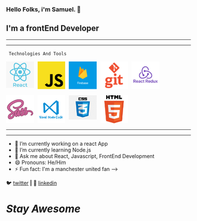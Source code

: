 ### Hello Folks, i'm Samuel.  👋

## I'm a frontEnd Developer
---
___

```
 Technologies And Tools

```
<img src="./img/react-log.png"
     alt="Markdown Monster icon"
     style="float: left; margin-right: 10px; width: 15%"
/>
<img src="./img/js.png"
     alt="Markdown Monster icon"
     style="float: left; margin-right: 10px; width: 15%"
/>
<img src="./img/firebase logo.png"
     alt="Markdown Monster icon"
     style="float: left; margin-right: 10px; width: 15%"
/>
<img src="./img/git logo-2.png"
     alt="Markdown Monster icon"
     style="float: left; margin-right: 10px; width: 15%"
/>
<img src="./img/react-redux.png"
     alt="Markdown Monster icon"
     style="margin-right: 10px; width: 15%"
/>

<img src="./img/sass logo.png"
     alt="Markdown Monster icon"
     style="float: left; margin-right: 10px; width: 15%"
/>

<img src="./img/vs code.png"
     alt="Markdown Monster icon"
     style="float: left; margin-right: 10px; width: 15%"
/>
<img src="./img/css logo-2.png"
     alt="Markdown Monster icon"
     style="float: left; margin-right: 10px; width: 15%"
/>

<img src="./img/html logo.png"
     alt="Markdown Monster icon"
     style=" margin-right: 10px; width: 15%"
/>

---
___


- 🔭 I’m currently working on a react App
- 🌱 I’m currently learning Node.js
- 💬 Ask me about React, Javascript, FrontEnd Development
- 😄 Pronouns: He/Him
- ⚡ Fun fact: I'm a manchester united fan
-->

🐦 [twitter][twitter] **|** 
👔 [linkedin][linkedin]

[twitter]: https://twitter.com/olusamayor
[youtube]: https://www.youtube.com/channel/UCq3Az0Y6L83jju2D6mTTdNQ?view_as=subscriber
[instagram]:https://www.instagram.com/samueldii/
[linkedin]: www.linkedin.com/in/samuel-olumorin

# *Stay Awesome*
